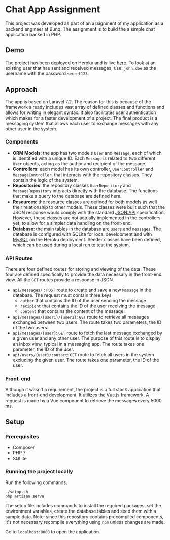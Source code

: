 # Chat App Assignment

This project was developed as part of an assignment of my application as a backend engineer at Bunq. The assignment is to build the a simple chat application backed in PHP.

## Demo
The project has been deployed on Heroku and is live [here](https://chat-app-assignment.herokuapp.com/). To look at an existing user that has sent and received messages, use: `john.doe` as the username with the password `secret123`.

## Approach
The app is based on Laravel 7.2. The reason for this is because of the framework already includes vast array of defined classes and functions and allows for writing in elegant syntax. It also facilitates user authentication which makes for a faster development of a project. The final product is a messaging system that allows each user to exchange messages with any other user in the system.

### Components
* **ORM Models**: the app has two models `User` and `Message`, each of which is identified with a unique ID. Each `Message` is related to two different `User` objects, acting as the author and recipient of the message.
* **Controllers**: each model has its own controller, `UserController` and `MessageController`, that interacts with the repository classes. They contain the logic of the system.
* **Repositories**: the repository classes `UserRepository` and `MessageRepository` interacts directly with the database. The functions that make a query to the database are defined here.
* **Resources**: the resource classes are defined for both models as well their relationship to other models. These classes were built such that the JSON response would comply with the standard [JSON:API](https://jsonapi.org/) specification. However, these classes are not actually implemented in the controllers yet, to allow for a simpler data handling on the front-end.
* **Database**: the main tables in the database are `users` and `messages`. The database is configured with SQLite for local development and with [MySQL](https://elements.heroku.com/addons/cleardb) on the Heroku deployment. Seeder classes have been defined, which can be used during a local run to test the system.

### API Routes
There are four defined routes for storing and viewing of the data. These four are defined specifically to provide the data necessary in the front-end view. All the `GET` routes provide a response in JSON.

* `api/messages/` : `POST` route to create and save a new `Message` in the database. The request must contain three keys. 
    - `author` that contains the ID of the user sending the message
    - `recipient` that contains the ID of the user receiving the message
    - `content` that contains the content of the message.
* `api/messages/{user1}/{user2}`: `GET` route to retrieve all messages exchanged between two users. The route takes two parameters, the ID of the two users.
* `api/messages/{user}`: `GET` route to fetch the last message exchanged by a given user and any other user. The purpose of this route is to display an inbox view, typical in a messaging app. The route takes one parameter, the ID of the user.
* `api/users/{user}/contact`: `GET` route to fetch all users in the system excluding the given user. The route takes one parameter, the ID of the user.


### Front-end
Although it wasn't a requirement, the project is a full stack application that includes a front-end development. It utilizes the Vue.js framework. A request is made by a Vue component to retrieve the messages every 5000 ms.


## Setup
### Prerequisites
* Composer
* PHP 7
* SQLite

### Running the project locally

Run the following commands.

```
./setup.sh
php artisan serve
```

The setup file includes commands to install the required packages, set the environment variables, create the database tables and seed them with a sample data. Note: since this repository contains precompiled components, it's not necessary recompile everything using `npm` unless changes are made.

Go to `localhost:8000` to open the application.